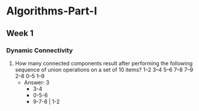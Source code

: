 # Algorithms-Part-I

## Week 1
### Dynamic Connectivity
1. How many connected components result after performing the following sequence of union operations on a set of 10 items?
1–2 3–4 5–6 7–8 7–9 2–8 0–5 1–9
   * Answer: 3
     * 3-4
     * 0-5-6
     * 9-7-8
       |
       1-2
